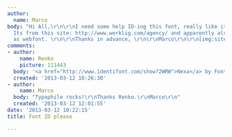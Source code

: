 ```yaml
---
author:
  name: Marco
body: "Hi All,\r\n\r\nI need some help ID-ing this font, really like its character.
  Its from this site: http://www.werklig.com/agency/ and apparently also available
  as webfont. \r\n\r\nThanks in advance, \r\n\r\nMarco\r\n\r\n[img:sites/default/files/old-images/agency_font_3444.png]"
comments:
- author:
    name: Renko
    picture: 111443
  body: '<a href="http://www.identifont.com/show?2WRW">Nexa</a> by Fontfabric. '
  created: '2013-03-12 10:26:30'
- author:
    name: Marco
  body: "Typophile rocks!\r\nThanks Renko.\r\nMarco\r\n"
  created: '2013-03-12 12:01:55'
date: '2013-03-12 10:22:15'
title: Font ID please

---
```

